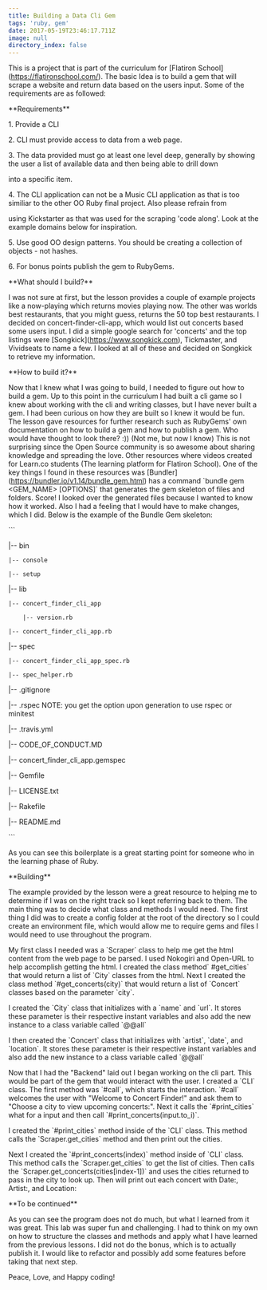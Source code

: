 ```yaml
---
title: Building a Data Cli Gem
tags: 'ruby, gem'
date: 2017-05-19T23:46:17.711Z
image: null
directory_index: false
---
```

This is a project that is part of the curriculum for \[Flatiron School\](https://flatironschool.com/). The basic Idea is to build a gem that will scrape a website and return data based on the users input. Some of the requirements are as followed:

\*\*Requirements\*\*

1\. Provide a CLI

2\. CLI must provide access to data from a web page.

3\. The data provided must go at least one level deep, generally by showing the user a list of available data and then being able to drill down

into a specific item.

4\. The CLI application can not be a Music CLI application as that is too similiar to the other OO Ruby final project. Also please refrain from

using Kickstarter as that was used for the scraping 'code along'. Look at the example domains below for inspiration.

5\. Use good OO design patterns. You should be creating a collection of objects - not hashes.

6\. For bonus points publish the gem to RubyGems.

\*\*What should I build?\*\*

I was not sure at first, but the lesson provides a couple of example projects like a now-playing which returns movies playing now. The other was worlds best restaurants, that you might guess, returns the 50 top best restaurants. I decided on concert-finder-cli-app, which would list out concerts based some users input. I did a simple google search for 'concerts' and the top listings were \[Songkick\](https://www.songkick.com), Tickmaster, and Vividseats to name a few. I looked at all of these and decided on Songkick to retrieve my information.

\*\*How to build it?\*\*

Now that I knew what I was going to build, I needed to figure out how to build a gem. Up to this point in the curriculum I had built a cli game so I knew about working with the cli and writing classes, but I have never built a gem. I had been curious on how they are built so I knew it would be fun. The lesson gave resources for further research such as RubyGems' own documentation on how to build a gem and how to publish a gem. Who would have thought to look there? :)) (Not me, but now I know) This is not surprising since the Open Source community is so awesome about sharing knowledge and spreading the love. Other resources where videos created for Learn.co students (The learning platform for Flatiron School). One of the key things I found in these resources was \[Bundler\](https://bundler.io/v1.14/bundle_gem.html) has a command \`bundle gem <GEM_NAME> \[OPTIONS\]\` that generates the gem skeleton of files and folders. Score! I looked over the generated files because I wanted to know how it worked. Also I had a feeling that I would have to make changes, which I did.  Below is the example of the Bundle Gem skeleton:

\`\`\`

|-- bin

    |-- console
    
    |-- setup

|-- lib

    |-- concert_finder_cli_app
    
        |-- version.rb
    
    |-- concert_finder_cli_app.rb

|-- spec

    |-- concert_finder_cli_app_spec.rb
    
    |-- spec_helper.rb

|-- .gitignore

|-- .rspec NOTE: you get the option upon generation to use rspec or minitest

|-- .travis.yml

|-- CODE_OF_CONDUCT.MD

|-- concert_finder_cli_app.gemspec

|-- Gemfile

|-- LICENSE.txt

|-- Rakefile

|-- README.md

\`\`\`

As you can see this boilerplate is a great starting point for someone who in the learning phase of Ruby.

\*\*Building\*\*

The example provided by the lesson were a great resource to helping me to determine if I was on the right track so I kept referring back to them. The main thing was to decide what class and methods I would need. The first thing I did was to create a config folder at the root of the directory so I could create an environment file, which would allow me to require gems and files I would need to use throughout the program.

My first class I needed was a \`Scraper\` class to help me get the html content from the web page to be parsed. I used Nokogiri and Open-URL to help accomplish getting the html. I created the class method\` #get_cities\` that would return a list of \`City\` classes from the html. Next I created the class method \`#get_concerts(city)\` that would return a list of \`Concert\` classes based on the parameter \`city\`.

I created the \`City\` class that initializes with a \`name\` and \`url\`. It stores these parameter is their respective instant variables and also add the new instance to a class variable called \`@@all\`

I then created the \`Concert\` class that initializes with \`artist\`, \`date\`, and \`location\`. It stores these parameter is their respective instant variables and also add the new instance to a class variable called \`@@all\`

Now that I had the "Backend" laid out I began working on the cli part. This would be part of the gem that would interact with the user. I created a \`CLI\` class. The first method was \`#call\`, which starts the interaction. \`#call\` welcomes the user with "Welcome to Concert Finder!" and ask them to "Choose a city to view upcoming concerts:". Next it calls the \`#print_cities\` what for a input and then call \`#print_concerts(input.to_i)\`.

I created the \`#print_cities\` method inside of the \`CLI\` class. This method calls the \`Scraper.get_cities\` method and then print out the cities.

Next I created the \`#print_concerts(index)\` method inside of \`CLI\` class. This method calls the \`Scraper.get_cities\` to get the list of cities. Then calls the \`Scraper.get_concerts(cities\[index-1\])\` and uses the cities returned to pass in the city to look up. Then will print out each concert with Date:, Artist:, and Location:

\*\*To be continued\*\*

As you can see the program does not do much, but what I learned from it was great. This lab was super fun and challenging. I had to think on my own on how to structure the classes and methods and apply what I have learned from the previous lessons. I did not do the bonus, which is to actually publish it. I would like to refactor and possibly add some features before taking that next step.

Peace, Love, and Happy coding!

